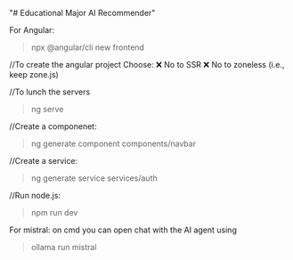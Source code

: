 "# Educational Major AI Recommender" 



For Angular:

>npx @angular/cli new frontend

//To create the angular project Choose:
❌ No to SSR
❌ No to zoneless (i.e., keep zone.js)

//To lunch the servers
>ng serve                                       


//Create a componenet:
>ng generate component components/navbar

//Create a service:
>ng generate service services/auth



//Run node.js:
>npm run dev



For mistral:
on cmd you can open chat with the AI agent using
>ollama run mistral


